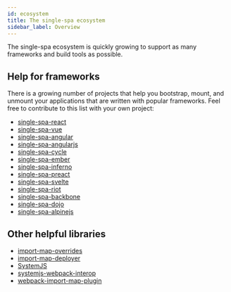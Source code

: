 ```yaml
---
id: ecosystem
title: The single-spa ecosystem
sidebar_label: Overview
---
```


The single-spa ecosystem is quickly growing to support as many frameworks and build tools as possible.

## Help for frameworks

There is a growing number of projects that help you bootstrap, mount,
and unmount your applications that are written with popular frameworks. Feel free
to contribute to this list with your own project:

- [single-spa-react](/docs/ecosystem-react/)
- [single-spa-vue](/docs/ecosystem-vue/)
- [single-spa-angular](/docs/ecosystem-angular/)
- [single-spa-angularjs](/docs/ecosystem-angularjs/)
- [single-spa-cycle](/docs/ecosystem-cycle/)
- [single-spa-ember](/docs/ecosystem-ember/)
- [single-spa-inferno](/docs/ecosystem-inferno/)
- [single-spa-preact](/docs/ecosystem-preact/)
- [single-spa-svelte](/docs/ecosystem-svelte/)
- [single-spa-riot](/docs/ecosystem-riot/)
- [single-spa-backbone](/docs/ecosystem-backbone/)
- [single-spa-dojo](/docs/ecosystem-dojo/)
- [single-spa-alpinejs](/docs/ecosystem-alpinejs/)

## Other helpful libraries

- [import-map-overrides](https://github.com/joeldenning/import-map-overrides)
- [import-map-deployer](https://github.com/single-spa/import-map-deployer)
- [SystemJS](https://github.com/systemjs/systemjs)
- [systemjs-webpack-interop](https://github.com/joeldenning/systemjs-webpack-interop)
- [webpack-import-map-plugin](https://github.com/zleight1/webpack-import-map-plugin)
